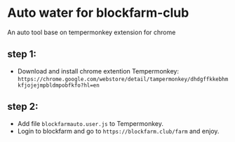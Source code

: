 # Auto water for blockfarm-club
An auto tool base on tempermonkey extension for chrome

## step 1:
- Download and install chrome extention Tempermonkey: `https://chrome.google.com/webstore/detail/tampermonkey/dhdgffkkebhmkfjojejmpbldmpobfkfo?hl=en`

## step 2:
- Add file `blockfarmauto.user.js` to Tempermonkey.
- Login to blockfarm and go to `https://blockfarm.club/farm` and enjoy.
